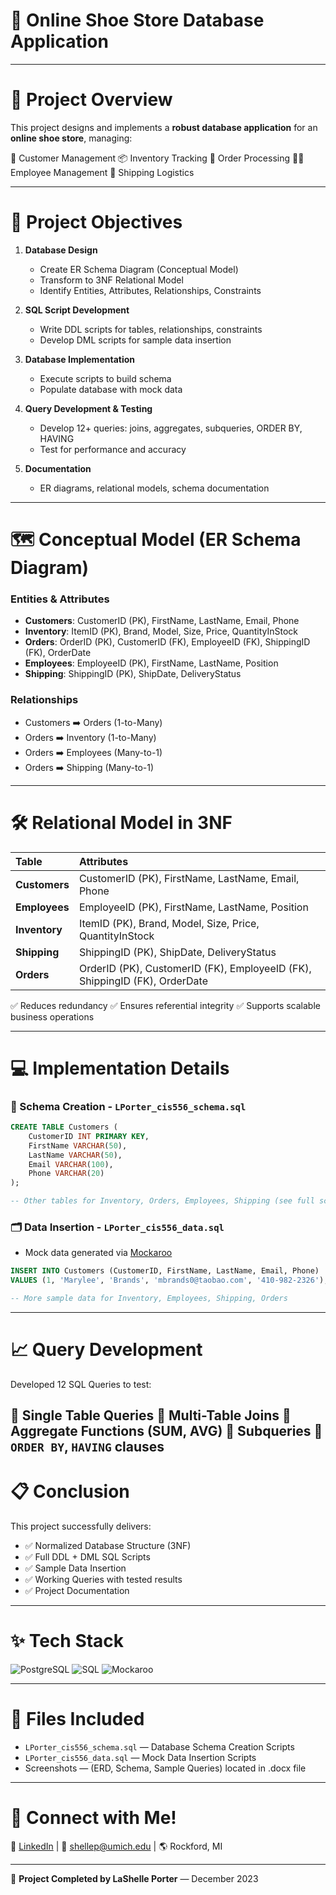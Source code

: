 # 👟 Online Shoe Store Database Application
---

# 🛒 Project Overview

This project designs and implements a **robust database application** for an **online shoe store**, managing:

👥 Customer Management
📦 Inventory Tracking
🧾 Order Processing
🧑‍💼 Employee Management
🚚 Shipping Logistics

---

# 🎯 Project Objectives

1. **Database Design**
   - Create ER Schema Diagram (Conceptual Model)
   - Transform to 3NF Relational Model
   - Identify Entities, Attributes, Relationships, Constraints

2. **SQL Script Development**
   - Write DDL scripts for tables, relationships, constraints
   - Develop DML scripts for sample data insertion

3. **Database Implementation**
   - Execute scripts to build schema
   - Populate database with mock data

4. **Query Development & Testing**
   - Develop 12+ queries: joins, aggregates, subqueries, ORDER BY, HAVING
   - Test for performance and accuracy

5. **Documentation**
   - ER diagrams, relational models, schema documentation
   
---

# 🗺️ Conceptual Model (ER Schema Diagram)

### Entities & Attributes

- **Customers**: CustomerID (PK), FirstName, LastName, Email, Phone
- **Inventory**: ItemID (PK), Brand, Model, Size, Price, QuantityInStock
- **Orders**: OrderID (PK), CustomerID (FK), EmployeeID (FK), ShippingID (FK), OrderDate
- **Employees**: EmployeeID (PK), FirstName, LastName, Position
- **Shipping**: ShippingID (PK), ShipDate, DeliveryStatus

### Relationships

- Customers ➡️ Orders (1-to-Many)
- Orders ➡️ Inventory (1-to-Many)
- Orders ➡️ Employees (Many-to-1)
- Orders ➡️ Shipping (Many-to-1)



---

# 🛠️ Relational Model in 3NF

| Table | Attributes |
| :--- | :--- |
| **Customers** | CustomerID (PK), FirstName, LastName, Email, Phone |
| **Employees** | EmployeeID (PK), FirstName, LastName, Position |
| **Inventory** | ItemID (PK), Brand, Model, Size, Price, QuantityInStock |
| **Shipping** | ShippingID (PK), ShipDate, DeliveryStatus |
| **Orders** | OrderID (PK), CustomerID (FK), EmployeeID (FK), ShippingID (FK), OrderDate |

✅ Reduces redundancy
✅ Ensures referential integrity
✅ Supports scalable business operations

---

# 💻 Implementation Details

### 📂 Schema Creation - `LPorter_cis556_schema.sql`

```sql
CREATE TABLE Customers (
    CustomerID INT PRIMARY KEY,
    FirstName VARCHAR(50),
    LastName VARCHAR(50),
    Email VARCHAR(100),
    Phone VARCHAR(20)
);

-- Other tables for Inventory, Orders, Employees, Shipping (see full scripts)
```

### 🗂️ Data Insertion - `LPorter_cis556_data.sql`

- Mock data generated via [Mockaroo](https://mockaroo.com/)

```sql
INSERT INTO Customers (CustomerID, FirstName, LastName, Email, Phone)
VALUES (1, 'Marylee', 'Brands', 'mbrands0@taobao.com', '410-982-2326');

-- More sample data for Inventory, Employees, Shipping, Orders
```
---

# 📈 Query Development

Developed 12 SQL Queries to test:

🔹 Single Table Queries
🔹 Multi-Table Joins
🔹 Aggregate Functions (SUM, AVG)
🔹 Subqueries
🔹 `ORDER BY`, `HAVING` clauses
---

# 📋 Conclusion

This project successfully delivers:

- ✅ Normalized Database Structure (3NF)
- ✅ Full DDL + DML SQL Scripts
- ✅ Sample Data Insertion
- ✅ Working Queries with tested results
- ✅ Project Documentation

---

# ✨ Tech Stack

![PostgreSQL](https://img.shields.io/badge/PostgreSQL-4169E1?style=for-the-badge&logo=postgresql&logoColor=white)
![SQL](https://img.shields.io/badge/SQL-4479A1?style=for-the-badge&logo=sqlite&logoColor=white)
![Mockaroo](https://img.shields.io/badge/Mockaroo-FF6D00?style=for-the-badge&logo=data&logoColor=white)

---

# 📑 Files Included

- `LPorter_cis556_schema.sql` — Database Schema Creation Scripts
- `LPorter_cis556_data.sql` — Mock Data Insertion Scripts
- Screenshots — (ERD, Schema, Sample Queries) located in .docx file

---
# 🙌 Connect with Me!

🔗 [LinkedIn](https://www.linkedin.com/in/lashelleporter)  |  📧 [shellep@umich.edu](mailto:shellep@umich.edu)  |  🌎 Rockford, MI

---

🚀 **Project Completed by LaShelle Porter** — December 2023
